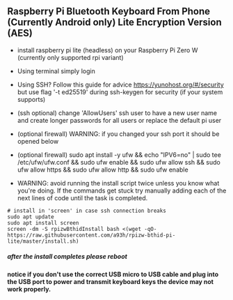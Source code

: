 ## Raspberry Pi Bluetooth Keyboard From Phone (Currently Android only) Lite Encryption Version (AES)

 * install raspberry pi lite (headless) on your Raspberry Pi Zero W (currently only supported rpi variant)

 * Using terminal simply login
 * Using SSH? Follow this guide for advice https://yunohost.org/#/security but use flag '-t ed25519' during ssh-keygen for security (if your system supports)
 * (ssh optional) change 'AllowUsers' ssh user to have a new user name and create longer passwords for all users or replace the default pi user
 * (optional firewall) WARNING: if you changed your ssh port it should be opened below
 * (optional firewall) sudo apt install -y ufw && echo "IPV6=no" | sudo tee /etc/ufw/ufw.conf && sudo ufw enable && sudo ufw allow ssh && sudo ufw allow https && sudo ufw allow http && sudo ufw enable
 * WARNING: avoid running the install script twice unless you know what you're doing. If the commands get stuck try manually adding each of the next lines of code until the task is completed.

```shell
# install in 'screen' in case ssh connection breaks
sudo apt update
sudo apt install screen
screen -dm -S rpizwBthidInstall bash <(wget -qO- https://raw.githubusercontent.com/a93h/rpizw-bthid-pi-lite/master/install.sh)
````

##### after the install completes please reboot

#### notice if you don't use the correct USB micro to USB cable and plug into the USB port to power and transmit keyboard keys the device may not work properly.

